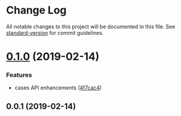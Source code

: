 # Change Log

All notable changes to this project will be documented in this file. See [standard-version](https://github.com/conventional-changelog/standard-version) for commit guidelines.

<a name="0.1.0"></a>
# [0.1.0](https://github.com/mseeley/jest-cases/compare/v0.0.1...v0.1.0) (2019-02-14)


### Features

* cases API enhancements ([4f7cac4](https://github.com/mseeley/jest-cases/commit/4f7cac4))



<a name="0.0.1"></a>
## 0.0.1 (2019-02-14)
